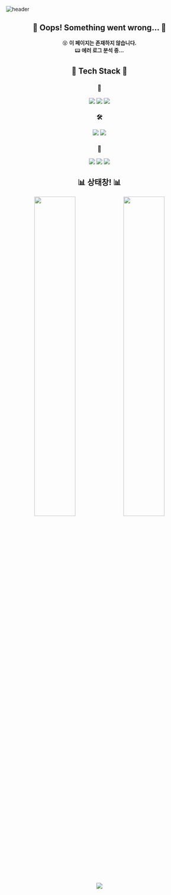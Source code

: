 <!-- 헤더 -->
![header](https://capsule-render.vercel.app/api?type=rect&color=8B0000&height=200&section=header&text=🚨%20404%20Error%20Detected!%20🚨&fontSize=40&fontColor=FFD700&animation=blink&desc=System%20Failure...&descAlignY=60&descAlign=50)

<div align="center">

## 🛑 Oops! Something went wrong... 🛑  
😵 **이 페이지는 존재하지 않습니다.**  
📟 **에러 로그 분석 중...**  



## 🚀 Tech Stack 🚀


### 📌
<p>
  <img src="https://img.shields.io/badge/Java-007396?style=for-the-badge&logo=Java&logoColor=white">
  <img src="https://img.shields.io/badge/HTML5-E34F26?style=for-the-badge&logo=HTML5&logoColor=white">
  <img src="https://img.shields.io/badge/CSS3-1572B6?style=for-the-badge&logo=CSS3&logoColor=white">
</p>

### 🛠 
<p>
  <img src="https://img.shields.io/badge/Oracle-F80000?style=for-the-badge&logo=Oracle&logoColor=white">
  <img src="https://img.shields.io/badge/MariaDB-003545?style=for-the-badge&logo=MariaDB&logoColor=white">
</p>

### 🔧
<p>
  <img src="https://img.shields.io/badge/VSCode-007ACC?style=for-the-badge&logo=visualstudiocode&logoColor=white">
  <img src="https://img.shields.io/badge/Eclipse-2C2255?style=for-the-badge&logo=eclipseide&logoColor=white">
  <img src="https://img.shields.io/badge/IntelliJ%20IDEA-000000?style=for-the-badge&logo=intellijidea&logoColor=white">
</p>



## 📊 상태창! 📊

<div align="center">
  <img align="center" width="47%" src="https://github-readme-stats.vercel.app/api?username=pingpingeee&show_icons=true&theme=radical&hide_border=true&border_radius=10">
  <img align="center" width="47%" src="https://github-readme-streak-stats.herokuapp.com/?user=pingpingeee&theme=radical&hide_border=true&border_radius=10">
  <br><br>
  <img align="center" src="https://github-profile-trophy.vercel.app/?username=pingpingeee&theme=onedark&margin-w=10&no-frame=true">
</div>



<!--
### 🚨 **"Retry?"**
🔄 **[Click Here to Refresh](#)**  
👨‍💻 **[Check Logs](#)**  
🏠 **[Go Back to Home](#)**  
-->
